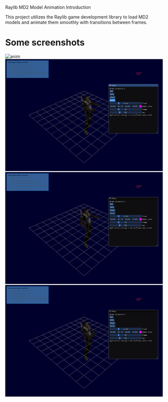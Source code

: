 Raylib MD2 Model Animation 
Introduction

This project utilizes the Raylib game development library to load MD2 models and animate them smoothly with transitions between frames.


# Some screenshots
![anim](screenrec004.gif)
![image](screenshot000.png)
![image](screenshot001.png)
![image](screenshot002.png)
